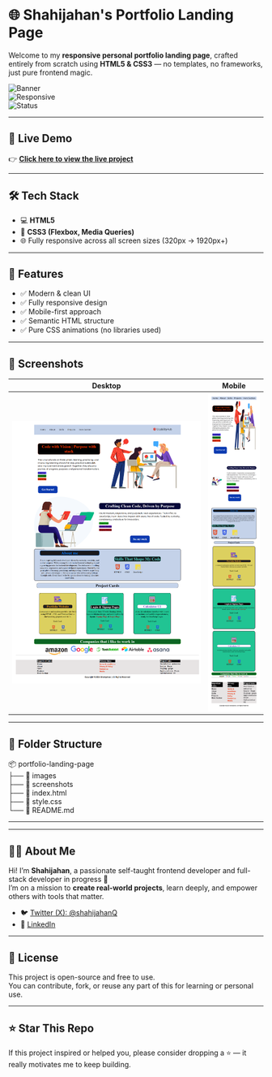 # 🌐 Shahijahan's Portfolio Landing Page

Welcome to my **responsive personal portfolio landing page**, crafted entirely from scratch using **HTML5 & CSS3** — no templates, no frameworks, just pure frontend magic.

![Banner](https://img.shields.io/badge/Built%20With-HTML%20%7C%20CSS-blueviolet?style=for-the-badge)  
![Responsive](https://img.shields.io/badge/Responsive-Yes-success?style=for-the-badge)  
![Status](https://img.shields.io/badge/Live-Available-brightgreen?style=for-the-badge)

---

## 🚀 Live Demo

👉 **[Click here to view the live project](https://codevory.github.io/portfolio-landing-page/)**  


---

## 🛠️ Tech Stack

- 💻 **HTML5**
- 🎨 **CSS3 (Flexbox, Media Queries)**
- 🌐 Fully responsive across all screen sizes (320px → 1920px+)

---

## 🎯 Features

- ✅ Modern & clean UI
- ✅ Fully responsive design
- ✅ Mobile-first approach
- ✅ Semantic HTML structure
- ✅ Pure CSS animations (no libraries used)

---

## 📸 Screenshots

| Desktop | Mobile |
|--------|--------|
| ![desktop](Desktop.png) | ![mobile](mobile-size.png) |


---

## 📁 Folder Structure<br>
📦 portfolio-landing-page<br>
├── 📁 images<br>
├── 📁 screenshots<br>
├── 📄 index.html<br>
├── 📄 style.css<br>
└── 📄 README.md<br>
<hr>

---

## 👨‍💻 About Me

Hi! I’m **Shahijahan**, a passionate self-taught frontend developer and full-stack developer in progress 🚀  
I’m on a mission to **create real-world projects**, learn deeply, and empower others with tools that matter.

- 🐦 [Twitter (X): @shahijahanQ](https://x.com/shahijahanQ)  
- 💼 [LinkedIn](https://linkedin.com/in/shahijahan-pedhar)

---

## 📝 License

This project is open-source and free to use.  
You can contribute, fork, or reuse any part of this for learning or personal use.

---

## ⭐ Star This Repo

If this project inspired or helped you, please consider dropping a ⭐ — it really motivates me to keep building.


